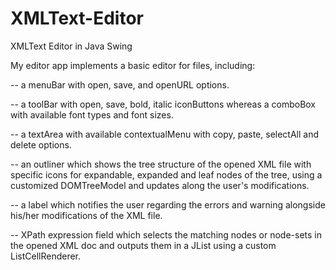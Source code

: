 # XMLText-Editor

XMLText Editor in Java Swing 

My editor app implements a basic editor for files, including:

-- a menuBar with open, save, and openURL options.

-- a toolBar with open, save, bold, italic iconButtons whereas a comboBox
with 
available font types and font sizes.

-- a textArea with available contextualMenu with copy, paste, selectAll 
and delete 
options.

-- an outliner which shows the tree structure of the opened XML file with 
specific 
icons for expandable, expanded and leaf nodes of the tree, using 
a customized 
DOMTreeModel and updates along the user's modifications.

--  a label which notifies the user regarding the errors and warning 
alongside 
his/her modifications of the XML file.

-- XPath expression field which selects the matching nodes 
or node-sets in the opened XML doc and outputs them in a 
JList using a custom ListCellRenderer.
